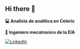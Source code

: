 ## Hi there 👋

**💻 Analista de analitica en Celerix**

**🔧 Ingeniero mecatronico de la EIA**

[![LinkedIn](https://img.shields.io/badge/LinkedIn-Perfil-blue?logo=linkedin)](https://www.linkedin.com/in/yerson-manuel-palacio-ortiz-81a130269/)
